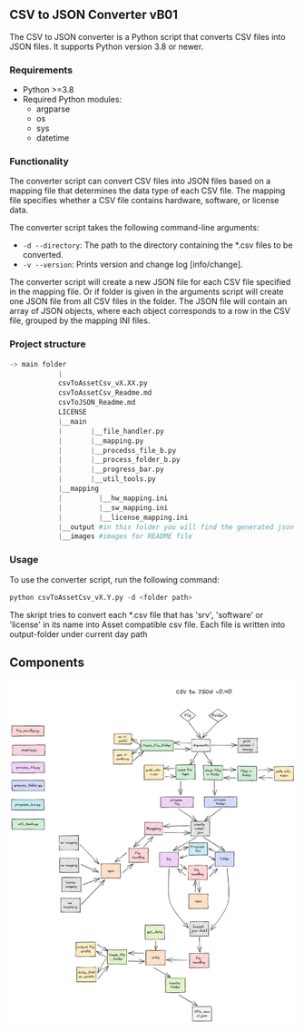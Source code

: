 ## CSV to JSON Converter vB01

The CSV to JSON converter is a Python script that converts CSV files into JSON files. It supports Python version 3.8 or newer.

### Requirements

-   Python >=3.8
-   Required Python modules:
    -   argparse
    -   os
    -   sys
    -  datetime

### Functionality

The converter script can convert CSV files into JSON files based on a mapping file that determines the data type of each CSV file. The mapping file specifies whether a CSV file contains hardware, software, or license data.

The converter script takes the following command-line arguments:

-   `-d --directory`: The path to the directory containing the *.csv files to be converted.
-   `-v --version`: Prints version and change log [info/change].

The converter script will create a new JSON file for each CSV file specified in the mapping file. Or if folder is given in the arguments script will create one JSON file from all CSV files in the folder.
The JSON file will contain an array of JSON objects, where each object corresponds to a row in the CSV file, grouped by the mapping INI files.

### Project structure
``` python
-> main folder
            |
            csvToAssetCsv_vX.XX.py
            csvToAssetCsv_Readme.md
            csvToJSON_Readme.md
            LICENSE
            |__main
            |       |__file_handler.py
            |       |__mapping.py
            |       |__procedss_file_b.py
            |       |__process_folder_b.py
            |       |__progress_bar.py
            |       |__util_tools.py
            |__mapping
            |         |__hw_mapping.ini
            |         |__sw_mapping.ini
            |         |__license_mapping.ini
            |__output #in this folder you will find the generated json files
            |__images #images for README file              
```

### Usage

To use the converter script, run the following command:

``` python
python csvToAssetCsv_vX.Y.py -d <folder path>
```
The skript tries to convert each *.csv file that has 'srv', 'software' or 'license' in its name into Asset compatible csv file.
Each file is written into output-folder under current day path


## Components

![csvToJSON_v0411.png](images%2FcsvToJSON_v0411.png)

